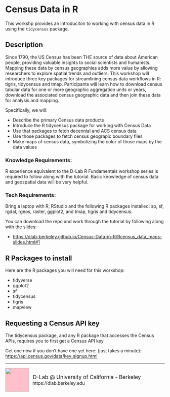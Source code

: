 # Census Data in R

This workshp provides an introduciton to working with census data in R using the `tidycensus` package. 

## Description

Since 1790, the US Census has been THE source of data about American people, providing valuable insights to social scientists and humanists. Mapping these data by census geographies adds more value by allowing researchers to explore spatial trends and outliers. This workshop will introduce three key packages for streamlining census data workflows in R: tigris, tidycensus and tmap. Participants will learn how to download census tabular data for one or more geographic aggregation units or years, download the associated census geographic data and then join these data for analysis and mapping. 

Specifically, we will:

- Describe the primary Census data products
- Introduce the R tidycensus package for working with Census Data
- Use that packages to fetch decennial and ACS census data
- Use those packages to fetch census geograpic boundary files
- Make maps of census data, symbolizing the color of those maps by the data values

### Knowledge Requirements: 

R experience equivalent to the D-Lab R Fundamentals workshop series is required to follow along with the tutorial. Basic knowledge of census data and geospatial data will be very helpful. 

### Tech Requirements:

Bring a laptop with R, RStudio and the following R packages installed: sp, sf, rgdal, rgeos, raster, ggplot2, and tmap, tigris and tidycensus.


You can download the repo and work through the tutorial by following along with the slides:

 - https://dlab-berkeley.github.io/Census-Data-in-R/Rcensus_data_maps-slides.html#1

## R Packages to install

Here are the R packages you will need for this workshop:

- tidyverse
- ggplot2
- sf
- tidycensus 
- tigris
- mapview


## Requesting a Census API key

The tidycensus package, and any R package that accesses the Census APIs, requires you to first get a Census API key

Get one now if you don’t have one yet here: (just takes a minute): https://api.census.gov/data/key_signup.html

---
<div style="display:inline-block;vertical-align:middle;">
<a href="https://dlab.berkeley.edu/" target="_blank"><img style='background-color:pink !important;' src ="https://dlab.berkeley.edu/sites/default/files/logo.png" width="75" align="left">
</a>
</div>

<div style="display:inline-block;vertical-align:middle;">
    <div style="font-size:larger">&nbsp;D-Lab @ University of California - Berkeley</div>
    <div>&nbsp;https://dlab.berkeley.edu<div>
</div>
      

